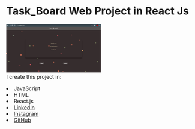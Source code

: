 # Task_Board Web Project in React Js
<a href="https://www.youtube.com/playlist?list=PL7zl8TDRnbulLetcbkthT0p_IzwgRAYbu"> <img src="https://github.com/bhavesh-suthar01/Task_Board/blob/gh-pages/home.JPG" width="50%"> </a>
<br>I create this project in:
<li>JavaScript
<li>HTML
<li>React.js
<li><a href=
"https://in.linkedin.com/company/shapeai">LinkedIn</a>
<li><a href=
"https://www.instagram.com/shape.ai/?hl=en">Instagram</a>
<li><a href=
"https://github.com/shapeai">GitHub</a>
